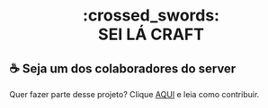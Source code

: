 <h1 align="center">
:crossed_swords:<br>SEI LÁ CRAFT
</h1>

## ☕ Seja um dos colaboradores do server

Quer fazer parte desse projeto? Clique [AQUI](CONTRIBUTING.md) e leia como contribuir.<br>
